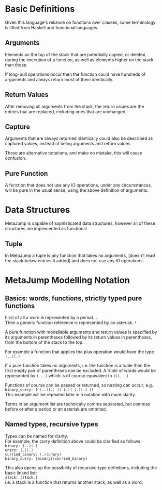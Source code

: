 
Basic Definitions
=================

Given this language's reliance on functions over classes, some terminology is lifted from Haskell and functional languages.

Arguments
---------

Elements on the top of the stack that are potentially copied, or deleted, during the execution of a function, as well as elements higher on the stack than those.

If long-pull operations occur then the function could have hundreds of arguments and always return most of them identically.

Return Values
-------------

After removing all arguments from the stack, the return values are the entries that are replaced, including ones that are unchanged.

Capture
-------

Arguments that are always returned identically could also be described as captured values, instead of being arguments and return values.

These are alternative notations, and make no mistake, this will cause confusion.

Pure Function
-------------

A function that does not use any IO operations, under any circumstances, will be pure in the usual sense, using the above definition of arguments.

Data Structures
===============

MetaJump is capable of sophisticated data structures, however all of these structures are implemented as functions!

Tuple
-----

In MetaJump a tuple is any function that takes no arguments, (doesn't read the stack below entries it added) and does not use any IO operations.

MetaJump Modelling Notation
===========================

Basics: words, functions, strictly typed pure functions
-------------------------------------------------------

First of all a word is represented by a period. `.`  
Then a generic function reference is represented by an asterisk. `*`  

A pure function with modellable arguments and return values is specified by its arguments in parentheses followed by its return values in parentheses, from the bottom of the stack to the top.

For example a function that applies the plus operation would have the type `(..)(.)`

If a pure function takes no arguments, i.e. the function is a tuple then the first empty pair of parentheses can be excluded.
A triple of words would be represented by `(...)` which is of course equivalent to `()(...)`

Functions of course can be passed or returned, so nesting can occur; e.g.  
`binary_curry: ( (..)(.) )( (.)( (.)(.) ))`  
This example will be repeated later in a notation with more clarity.

Terms in an argument list are technically comma separated, but commas before or after a period or an asterisk are ommited.

Named types, recursive types
----------------------------

Types can be named for clarity.  
For example, the curry definition above could be clarified as follows:  
`binary: (..)(.)`  
`unary: (.)(.)`  
`curried_binary: (.)(unary)`  
`binary_curry: (binary)(curried_binary)`  

This also opens up the possibility of recursive type definitions, including the basic linked list:  
`stack: (stack.)`  
i.e. a stack is a function that returns another stack, as well as a word.


